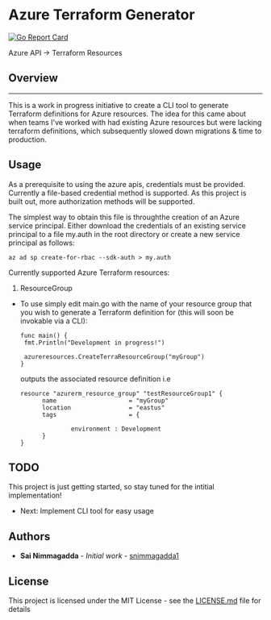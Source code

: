 # Azure Terraform Generator
[![Go Report Card](https://goreportcard.com/badge/github.com/snimmagadda1/azure-terraform-generator)](https://goreportcard.com/report/github.com/snimmagadda1/azure-terraform-generator)


Azure API -> Terraform Resources

## Overview
----
This is a work in progress initiative to create a CLI tool to generate Terraform definitions for Azure resources. The idea for this came about when teams I've worked with had existing Azure resources but were lacking terraform definitions, which subsequently slowed down migrations & time to production.

## Usage

As a prerequisite to using the azure apis, credentials must be provided. Currently a file-based credential method is supported. As this project is built out, more authorization methods will be supported.

The simplest way to obtain this file is throughthe creation of an Azure service principal. Either download the credentials of an existing service principal to a file my.auth in the root directory or create a new service principal as follows: 

```
az ad sp create-for-rbac --sdk-auth > my.auth
```

Currently supported Azure Terraform resources:

1. ResourceGroup

* To use simply edit main.go with the name of your resource group that you wish to generate a Terraform definition for (this will soon be invokable via a CLI):
   ```
   func main() {
    fmt.Println("Development in progress!")
   
    azureresources.CreateTerraResourceGroup("myGroup")
   }
  ```
  outputs the associated resource definition i.e
  ```
  resource "azurerm_resource_group" "testResourceGroup1" {
        name                    = "myGroup"
        location                = "eastus"
        tags                    = {

                environment : Development
        }
  }
  ```
  
## TODO
This project is just getting started, so stay tuned for the intitial implementation!
- Next: Implement CLI tool for easy usage 

## Authors

* **Sai Nimmagadda** - *Initial work* - [snimmagadda1](https://github.com/snimmagadda1)

## License

This project is licensed under the MIT License - see the [LICENSE.md](LICENSE.md) file for details
